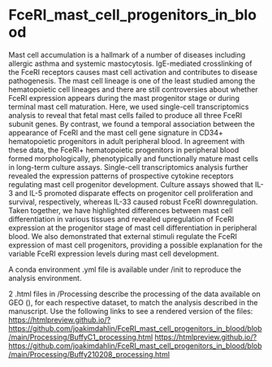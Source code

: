 # FceRI_mast_cell_progenitors_in_blood

Mast cell accumulation is a hallmark of a number of diseases including allergic asthma and systemic mastocytosis. IgE-mediated crosslinking of the FceRI receptors causes mast cell activation and contributes to disease pathogenesis. The mast cell lineage is one of the least studied among the hematopoietic cell lineages and there are still controversies about whether FceRI expression appears during the mast progenitor stage or during terminal mast cell maturation. Here, we used single-cell transcriptomics analysis to reveal that fetal mast cells failed to produce all three FceRI subunit genes. By contrast, we found a temporal association between the appearance of FceRI
and the mast cell gene signature in CD34+ hematopoietic progenitors in adult peripheral blood. In
agreement with these data, the FceRI+ hematopoietic progenitors in peripheral blood formed morphologically, phenotypically and functionally mature mast cells in long-term culture assays. Single-cell transcriptomics analysis further revealed the expression patterns of prospective cytokine receptors regulating mast cell progenitor development. Culture assays showed that IL-3 and IL-5 promoted disparate effects on progenitor cell proliferation and survival, respectively, whereas IL-33 caused robust FceRI downregulation. Taken together, we have highlighted differences between mast cell differentiation in various tissues and revealed upregulation of FceRI expression at the progenitor stage of mast cell differentiation in peripheral blood. We also demonstrated that external stimuli regulate the FceRI expression of mast cell progenitors, providing a possible explanation for the variable FceRI expression levels during mast cell development.

A conda environment .yml file is available under /init to reproduce the analysis environment.

2 .html files in /Processing describe the processing of the data available on GEO (), for each respective dataset, to match the analysis described in the manuscript. Use the following links to see a rendered version of the files:
https://htmlpreview.github.io/?https://github.com/joakimdahlin/FceRI_mast_cell_progenitors_in_blood/blob/main/Processing/BuffyC1_processing.html
https://htmlpreview.github.io/?https://github.com/joakimdahlin/FceRI_mast_cell_progenitors_in_blood/blob/main/Processing/Buffy210208_processing.html

